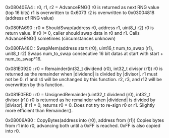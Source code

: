0x08040EA4 : r0, r1, r2 = AdvanceRNG()
r0 is returned as next RNG value (top 16 bits)
r1 is overwritten to 0x6073
r2 is overwritten to 0x03004818 (address of RNG value)

0x080FA690 : r0 = ShouldSwap(address r0, address r1, uint8_t r2)
r0 is return value.  If r0 != 0, caller should swap data in r0 and r1.
Calls AdvanceRNG() sometimes (circumstances unknown)

0x080FA48C : SwapMem(address start (r0), uint16_t num_to_swap (r1), unit8_t r2)
Swaps num_to_swap consecutive 16 bit datas at start with start + num_to_swap*16.

0x081E0920 : r0 = Remainder(int32_t dividend (r0), int32_t divisor (r1))
r0 is returned as the remainder when |dividend| is divided by |divisor|.
r1 must not be 0.
r1 and r4 will be unchanged by this function.
r2, r3, and r12 will be overwritten by this function.

0x081E0EB0 : r0 = UnsignedRemainder(uint32_t dividend (r0), int32_t divisor (r1))
r0 is returned as he remainder when |dividend| is divided by |divisor|.
if r1 = 0, returns r0 = 0.
Does not try to re-sign r0 or r1.  Slightly more efficient than Remainder().

0x08006AB0 : CopyBytes(address into (r0), address from (r1))
Copies bytes from r1 into r0, advancing both until a 0xFF is reached.
0xFF is also copied into r0.